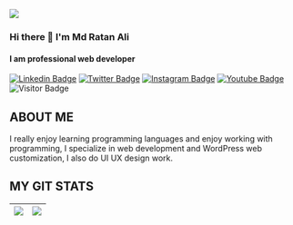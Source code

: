 <a href="https://www.linkedin.com/in/mdratanali/"><img align="center" src="[image](https://github.com/mdratan-ali/mdratan-ali/blob/main/ratan.jpg)"/></a>

### Hi there 👋 I'm Md Ratan Ali
#### I am professional web developer
[![Linkedin Badge](https://img.shields.io/badge/-mdratanali-blue?style=plastic-square&logo=Linkedin&logoColor=white&link=https://www.linkedin.com/in/mdratanali/)](https://www.linkedin.com/in/mdratanali/)
[![Twitter Badge](https://img.shields.io/badge/-mdratanali-blue?style=plastic-square&logo=twitter&logoColor=white&link=https://www.twitter.com/mdratan_ali)](https://twitter.com/mdratan_ali)
[![Instagram Badge](https://img.shields.io/badge/-mdratanail-blueviolet?style=plastic-square&logo=instagram&logoColor=white&link=https://instagram.com/mdratanail/)](https://www.instagram.com/mdratanail/)
[![Youtube Badge](https://img.shields.io/badge/-mdratanali-red?style=plastic-square&logo=youtube&logoColor=white&link=https://www.youtube.com/mdratanali)](https://www.youtube.com/channel/UC-CsMG_-i1Oq7nnidIxct6Q)
![Visitor Badge](https://visitor-badge.laobi.icu/badge?page_id=mdratan-ali)


## ABOUT ME
I really enjoy learning programming languages and enjoy working with programming, I specialize in web development and WordPress web customization,
I also do UI UX design work.

## MY GIT STATS
<img src="https://github-readme-stats.vercel.app/api?username=mdratan-ali&&show_icons=true&count_private=true&theme=radical"/>|<img src="https://github-readme-streak-stats.herokuapp.com/?user=mdratan-ali&theme=radical"/>|
|---|---|
